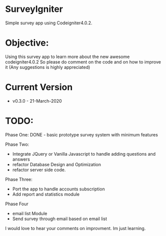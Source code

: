 # SurveyIgniter
Simple survey app using Codeigniter4.0.2.

# Objective:
Using this survey app to learn more about the new awesome codeigniter4.0.2
So please do comment on the code and on how to improve it (Any suggestions is highly appreciated)

# Current Version
- v0.3.0 - 21-March-2020

# TODO:
Phase One:
DONE - basic prototype survey system with minimum features

Phase Two:
- Integrate JQuery or Vanilla Javascript to handle adding questions and answers 
- refactor Database Design and Optimization
- refactor server side code.

Phase Three:
- Port the app to handle accounts subscription
- Add report and statistics module

Phase Four
- email list Module
- Send survey through email based on email list


I would love to hear your comments on improvment. Im just learning.



